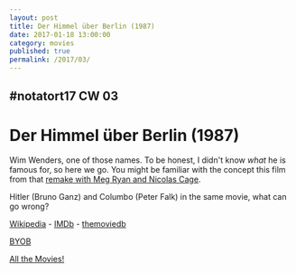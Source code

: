 ```yaml
---
layout: post
title: Der Himmel über Berlin (1987)
date: 2017-01-18 13:00:00
category: movies
published: true
permalink: /2017/03/
---
```



## \#notatort17 CW 03

# Der Himmel über Berlin \(1987\)

Wim Wenders, one of those names. To be honest, I didn't know *what* he is famous for, so here we go. You might be familiar with the concept this film from that [remake with Meg Ryan and Nicolas Cage](https://goo.gl/h3sVRi). 

Hitler (Bruno Ganz) and Columbo (Peter Falk) in the same movie, what can go wrong?

[Wikipedia](https://en.wikipedia.org/wiki/Wings_of_Desire) - [IMDb](http://www.imdb.com/title/tt0093191/) - [themoviedb](https://www.themoviedb.org/movie/144-der-himmel-ber-berlin?language=en)

<a href="http://en.wikipedia.org/wiki/BYOB_(beverage)">BYOB</a>

[All the Movies!](http://notatort.com/allthemovies/)

<!--include jquery & backstretch-->

<script type="text/javascript" src="https://ajax.googleapis.com/ajax/libs/jquery/1.7.2/jquery.min.js"></script>

<script type="text/javascript" src="http://notatort.com/jquery.backstretch.min.js"></script>

<script type="text/javascript">

$(function(){

     $(window).resize(function(){
     
         if($(this).width() >= 767){
         
             $.backstretch("http://notatort.com/bg1703.jpg", {speed: 150});
             
         }
         
      })
      
      .resize();//trigger resize on page load
      
});

</script>